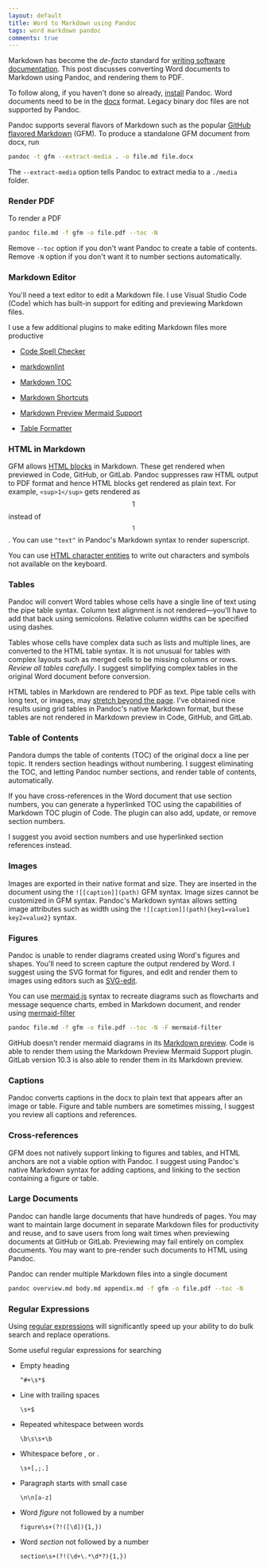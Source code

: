 ```yaml
---
layout: default
title: Word to Markdown using Pandoc
tags: word markdown pandoc
comments: true
---
```


Markdown has become the _de-facto_ standard for [writing software documentation](https://www.amazon.com/Modern-Technical-Writing-Introduction-Documentation-ebook/dp/B01A2QL9SS). This post discusses converting Word documents to Markdown using Pandoc, and rendering them to PDF.

To follow along, if you haven't done so already, [install](https://pandoc.org/installing.html) Pandoc. Word documents need to be in the [docx](http://www.ecma-international.org/publications/standards/Ecma-376.htm) format. Legacy binary doc files are not supported by Pandoc.

Pandoc supports several flavors of Markdown such as the popular [GitHub flavored Markdown](https://github.github.com/gfm/) (GFM). To produce a standalone GFM document from docx, run

```bash
pandoc -t gfm --extract-media . -o file.md file.docx
```

The `--extract-media` option tells Pandoc to extract media to a `./media` folder.

### Render PDF

To render a PDF

```bash
pandoc file.md -f gfm -o file.pdf --toc -N
```

Remove `--toc` option if you don't want Pandoc to create a table of contents. Remove `-N` option if you don't want it to number sections automatically.

### Markdown Editor

You'll need a text editor to edit a Markdown file. I use Visual Studio Code (Code) which has built-in support for editing and previewing Markdown files.

I use a few additional plugins to make editing Markdown files more productive

* [Code Spell Checker](https://marketplace.visualstudio.com/items?itemName=streetsidesoftware.code-spell-checker)

* [markdownlint](https://marketplace.visualstudio.com/items?itemName=DavidAnson.vscode-markdownlint)

* [Markdown TOC](https://marketplace.visualstudio.com/items?itemName=AlanWalk.markdown-toc)

* [Markdown Shortcuts](https://marketplace.visualstudio.com/items?itemName=mdickin.markdown-shortcuts)

* [Markdown Preview Mermaid Support](https://marketplace.visualstudio.com/items?itemName=bierner.markdown-mermaid)

* [Table Formatter](https://marketplace.visualstudio.com/items?itemName=shuworks.vscode-table-formatter)

### HTML in Markdown

GFM allows [HTML blocks](https://github.github.com/gfm/#html-blocks) in Markdown. These get rendered when previewed in Code, GitHub, or GitLab. Pandoc suppresses raw HTML output to PDF format and hence HTML blocks get rendered as plain text. For example, `<sup>1</sup>` gets rendered as $$1$$ instead of $$^1$$. You can use `^text^` in Pandoc's Markdown syntax to render superscript.

You can use [HTML character entities](https://dev.w3.org/html5/html-author/charref) to write out characters and symbols not available on the keyboard.

### Tables

Pandoc will convert Word tables whose cells have a single line of text using the pipe table syntax. Column text alignment is not rendered&mdash;you'll have to add that back using semicolons. Relative column widths can be specified using dashes.

Tables whose cells have complex data such as lists and multiple lines, are converted to the HTML table syntax. It is not unusual for tables with complex layouts such as merged cells to be missing columns or rows. _Review all tables carefully_. I suggest simplifying complex tables in the original Word document before conversion.

HTML tables in Markdown are rendered to PDF as text. Pipe table cells with long text, or images, may [stretch beyond the page](https://github.com/jgm/pandoc/issues/4239). I've obtained nice results using grid tables in Pandoc's native Markdown format, but these tables are not rendered in Markdown preview in Code, GitHub, and GitLab.

### Table of Contents

Pandora dumps the table of contents (TOC) of the original docx a line per topic. It renders section headings without numbering. I suggest eliminating the TOC, and letting Pandoc number sections, and render table of contents, automatically.

If you have cross-references in the Word document that use section numbers, you can generate a hyperlinked TOC using the capabilities of Markdown TOC plugin of Code. The plugin can also add, update, or remove section numbers.

I suggest you avoid section numbers and use hyperlinked section references instead.

### Images

Images are exported in their native format and size. They are inserted in the document using the `![[caption]](path)` GFM syntax. Image sizes cannot be customized in GFM syntax. Pandoc's Markdown syntax allows setting image attributes such as width using the `![[caption]](path){key1=value1 key2=value2}` syntax.

### Figures

Pandoc is unable to render diagrams created using Word's figures and shapes. You'll need to screen capture the output rendered by Word. I suggest using the SVG format for figures, and edit and render them to images using editors such as [SVG-edit](https://github.com/SVG-Edit/svgedit).

You can use [mermaid.js](https://mermaidjs.github.io/) syntax to recreate diagrams such as flowcharts and message sequence charts, embed in Markdown document, and render using [mermaid-filter](https://github.com/raghur/mermaid-filter)

```bash
pandoc file.md -f gfm -o file.pdf --toc -N -F mermaid-filter
```

GitHub doesn't render mermaid diagrams in its [Markdown preview](https://github.com/github/markup). Code is able to render them using the Markdown Preview Mermaid Support plugin. GitLab version 10.3 is also able to render them in its Markdown preview.

### Captions

Pandoc converts captions in the docx to plain text that appears after an image or table. Figure and table numbers are sometimes missing, I suggest you review all captions and references.

### Cross-references

GFM does not natively support linking to figures and tables, and HTML anchors are not a viable option with Pandoc. I suggest using Pandoc's native Markdown syntax for adding captions, and linking to the section containing a figure or table.

### Large Documents

Pandoc can handle large documents that have hundreds of pages. You may want to maintain large document in separate Markdown files for productivity and reuse, and to save users from long wait times when previewing documents at GitHub or GitLab. Previewing may fail entirely on complex documents. You may want to pre-render such documents to HTML using Pandoc.

Pandoc can render multiple Markdown files into a single document

```bash
pandoc overview.md body.md appendix.md -f gfm -o file.pdf --toc -N
```

### Regular Expressions

Using [regular expressions](https://developer.mozilla.org/en-US/docs/Web/JavaScript/Guide/Regular_Expressions) will significantly speed up your ability to do bulk search and replace operations.

Some useful regular expressions for searching

* Empty heading

    `^#+\s*$`

* Line with trailing spaces

    `\s+$`

* Repeated whitespace between words

    `\b\s\s+\b`

* Whitespace before , or .

    `\s+[,;.]`

* Paragraph starts with small case

    `\n\n[a-z]`

* Word _figure_ not followed by a number

    `figure\s+(?!([\d]){1,})`

* Word _section_ not followed by a number

    `section\s+(?!(\d+\.*\d*?){1,})`
